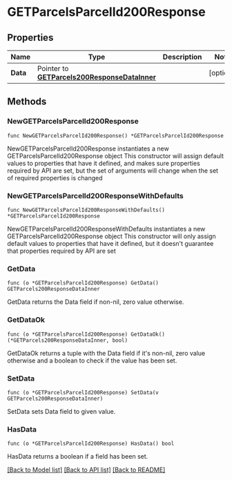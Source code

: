 # GETParcelsParcelId200Response

## Properties

Name | Type | Description | Notes
------------ | ------------- | ------------- | -------------
**Data** | Pointer to [**GETParcels200ResponseDataInner**](GETParcels200ResponseDataInner.md) |  | [optional] 

## Methods

### NewGETParcelsParcelId200Response

`func NewGETParcelsParcelId200Response() *GETParcelsParcelId200Response`

NewGETParcelsParcelId200Response instantiates a new GETParcelsParcelId200Response object
This constructor will assign default values to properties that have it defined,
and makes sure properties required by API are set, but the set of arguments
will change when the set of required properties is changed

### NewGETParcelsParcelId200ResponseWithDefaults

`func NewGETParcelsParcelId200ResponseWithDefaults() *GETParcelsParcelId200Response`

NewGETParcelsParcelId200ResponseWithDefaults instantiates a new GETParcelsParcelId200Response object
This constructor will only assign default values to properties that have it defined,
but it doesn't guarantee that properties required by API are set

### GetData

`func (o *GETParcelsParcelId200Response) GetData() GETParcels200ResponseDataInner`

GetData returns the Data field if non-nil, zero value otherwise.

### GetDataOk

`func (o *GETParcelsParcelId200Response) GetDataOk() (*GETParcels200ResponseDataInner, bool)`

GetDataOk returns a tuple with the Data field if it's non-nil, zero value otherwise
and a boolean to check if the value has been set.

### SetData

`func (o *GETParcelsParcelId200Response) SetData(v GETParcels200ResponseDataInner)`

SetData sets Data field to given value.

### HasData

`func (o *GETParcelsParcelId200Response) HasData() bool`

HasData returns a boolean if a field has been set.


[[Back to Model list]](../README.md#documentation-for-models) [[Back to API list]](../README.md#documentation-for-api-endpoints) [[Back to README]](../README.md)


